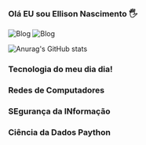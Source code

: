

### Olá EU sou Ellison Nascimento 🖐️



![Blog](https://aleen42.github.io/badges/src/lamborghini.svg)
![Blog](https://img.shields.io/badge/Ask%20me-anything-1abc9c.svg)

![Anurag's GitHub stats](https://github-readme-stats.vercel.app/api?username=anuraghazra&show_icons=true&bg_color=00000000)

### Tecnologia do meu dia dia!


<div>

<div>

### Redes de Computadores

### SEgurança da INformação

### Ciência da Dados Paython
